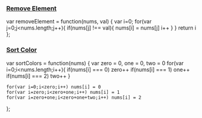 
### [Remove Element](https://leetcode.com/problems/remove-element/)

var removeElement = function(nums, val) {
    var i=0;
    for(var j=0;j<nums.length;j++){
        if(nums[j] !== val){
            nums[i] = nums[j]
            i++
        }
    }
    return i
};

### [Sort Color](https://leetcode.com/problems/sort-colors/)

var sortColors = function(nums) {
    var zero = 0, one = 0, two = 0
    for(var i=0;i<nums.length;i++){
        if(nums[i] === 0) zero++
        if(nums[i] === 1) one++
        if(nums[i] === 2) two++
    }
    
    for(var i=0;i<zero;i++) nums[i] = 0
    for(var i=zero;i<zero+one;i++) nums[i] = 1
    for(var i=zero+one;i<zero+one+two;i++) nums[i] = 2
};